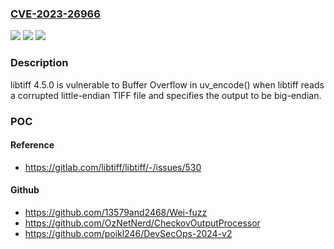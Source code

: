 ### [CVE-2023-26966](https://cve.mitre.org/cgi-bin/cvename.cgi?name=CVE-2023-26966)
![](https://img.shields.io/static/v1?label=Product&message=n%2Fa&color=blue)
![](https://img.shields.io/static/v1?label=Version&message=n%2Fa&color=blue)
![](https://img.shields.io/static/v1?label=Vulnerability&message=n%2Fa&color=brighgreen)

### Description

libtiff 4.5.0 is vulnerable to Buffer Overflow in uv_encode() when libtiff reads a corrupted little-endian TIFF file and specifies the output to be big-endian.

### POC

#### Reference
- https://gitlab.com/libtiff/libtiff/-/issues/530

#### Github
- https://github.com/13579and2468/Wei-fuzz
- https://github.com/OzNetNerd/CheckovOutputProcessor
- https://github.com/poikl246/DevSecOps-2024-v2

